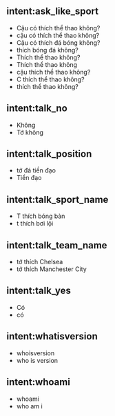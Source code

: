 ## intent:ask_like_sport
- Cậu có thích thể thao không?
- cậu có thích thể thao không?
- Cậu có thích đá bóng không?
- thích bóng đá không?
- Thích thể thao không?
- Thích thể thao không
- cậu thích thể thao không?
- C thích thể thao không?
- thích thể thao không?

## intent:talk_no
- Không
- Tớ không

## intent:talk_position
- tớ đá tiền đạo
- Tiền đạo

## intent:talk_sport_name
- T thích bóng bàn
- t thích bơi lội

## intent:talk_team_name
- tớ thích Chelsea
- tớ thích Manchester City

## intent:talk_yes
- Có
- có

## intent:whatisversion
- whoisversion
- who is version

## intent:whoami
- whoami
- who am i
